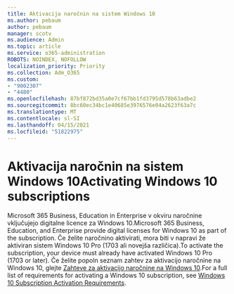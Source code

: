 ```yaml
---
title: Aktivacija naročnin na sistem Windows 10
ms.author: pebaum
author: pebaum
manager: scotv
ms.audience: Admin
ms.topic: article
ms.service: o365-administration
ROBOTS: NOINDEX, NOFOLLOW
localization_priority: Priority
ms.collection: Adm_O365
ms.custom:
- "9002307"
- "4480"
ms.openlocfilehash: 87bf872bd35a0e7cf67bb1fd3795d578b63adbe2
ms.sourcegitcommit: 8bc60ec34bc1e40685e3976576e04a2623f63a7c
ms.translationtype: MT
ms.contentlocale: sl-SI
ms.lasthandoff: 04/15/2021
ms.locfileid: "51822975"
---
```

# <a name="activating-windows-10-subscriptions"></a><span data-ttu-id="eb4d4-102">Aktivacija naročnin na sistem Windows 10</span><span class="sxs-lookup"><span data-stu-id="eb4d4-102">Activating Windows 10 subscriptions</span></span>

<span data-ttu-id="eb4d4-103">Microsoft 365 Business, Education in Enterprise v okviru naročnine vključujejo digitalne licence za Windows 10.</span><span class="sxs-lookup"><span data-stu-id="eb4d4-103">Microsoft 365 Business, Education, and Enterprise provide digital licenses for Windows 10 as part of the subscription.</span></span> <span data-ttu-id="eb4d4-104">Če želite naročnino aktivirati, mora biti v napravi že aktiviran sistem Windows 10 Pro (1703 ali novejša različica).</span><span class="sxs-lookup"><span data-stu-id="eb4d4-104">To activate the subscription, your device must already have activated Windows 10 Pro (1703 or later).</span></span> <span data-ttu-id="eb4d4-105">Če želite popoln seznam zahtev za aktivacijo naročnine na Windows 10, glejte [Zahteve za aktivacijo naročnine na Windows 10](https://docs.microsoft.com/windows/deployment/windows-10-subscription-activation#requirements).</span><span class="sxs-lookup"><span data-stu-id="eb4d4-105">For a full list of requirements for activating a Windows 10 subscription, see [Windows 10 Subscription Activation Requirements](https://docs.microsoft.com/windows/deployment/windows-10-subscription-activation#requirements).</span></span>
